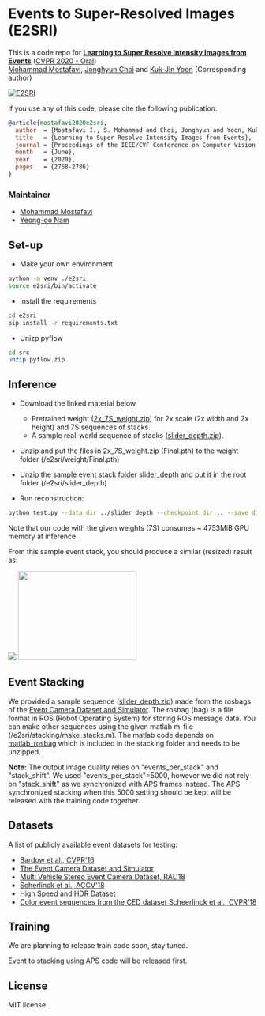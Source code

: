 # Events to Super-Resolved Images (E2SRI)
This is a code repo for **[Learning to Super Resolve Intensity Images from Events](http://openaccess.thecvf.com/content_CVPR_2020/papers/I._Learning_to_Super_Resolve_Intensity_Images_From_Events_CVPR_2020_paper.pdf)** ([CVPR 2020 - Oral](https://youtu.be/kiSCXegcwfM))<br>
[Mohammad Mostafavi](https://smmmmi.github.io/), [Jonghyun Choi](http://ppolon.github.io/) and [Kuk-Jin Yoon](http://vi.kaist.ac.kr/project/kuk-jin-yoon/) (Corresponding author)

[![E2SRI](https://github.com/gistvision/e2sri/blob/master/images/E2SRI.png)](https://youtu.be/ZMFAseI1DM8)
 

If you use any of this code, please cite the following publication:

```bibtex
@article{mostafavi2020e2sri,
  author  = {Mostafavi I., S. Mohammad and Choi, Jonghyun and Yoon, Kuk-Jin},
  title   = {Learning to Super Resolve Intensity Images from Events},
  journal = {Proceedings of the IEEE/CVF Conference on Computer Vision and Pattern Recognition},
  month   = {June},
  year    = {2020},
  pages   = {2768-2786}
}
```


### Maintainer
* [Mohammad Mostafavi](https://smmmmi.github.io/)
* [Yeong-oo Nam](https://gistvision.github.io/people.html)

## Set-up

- Make your own environment

```bash
python -m venv ./e2sri
source e2sri/bin/activate
```

- Install the requirements
```bash
cd e2sri
pip install -r requirements.txt
```

- Unizp pyflow
```bash
cd src
unzip pyflow.zip
```

## Inference
- Download the linked material below
  * Pretrained weight ([2x_7S_weight.zip](https://drive.google.com/file/d/1rlPQoQtw496AWrRor3jMFfF2ETgpLBMx/view?usp=sharing)) for 2x scale (2x width and 2x height) and 7S sequences of stacks.
  * A sample real-world sequence of stacks ([slider_depth.zip](https://drive.google.com/file/d/1YLXeY7bK4QyN26l9ILHD-tmc4Suwdch-/view?usp=sharing)).

- Unzip and put the files in 2x_7S_weight.zip (Final.pth) to the weight folder (/e2sri/weight/Final.pth)

- Unzip the sample event stack folder slider_depth and put it in the root folder (/e2sri/slider_depth)

- Run reconstruction:

```bash
python test.py --data_dir ../slider_depth --checkpoint_dir .. --save_dir ../output
```

Note that our code with the given weights (7S) consumes ~ 4753MiB GPU memory at inference.

From this sample event stack, you should produce a similar (resized) result as:

<img src="https://github.com/gistvision/e2sri/blob/master/images/event.png"> <img src="https://github.com/gistvision/e2sri/blob/master/images/sample.png" width="240" height="180">


## Event Stacking

We provided a sample sequence ([slider_depth.zip](https://drive.google.com/file/d/1YLXeY7bK4QyN26l9ILHD-tmc4Suwdch-/view?usp=sharing)) made from the rosbags of the [Event Camera Dataset and Simulator](http://rpg.ifi.uzh.ch/davis_data.html). The rosbag (bag) is a file format in ROS (Robot Operating System) for storing ROS message data.
You can make other sequences using the given matlab m-file (/e2sri/stacking/make_stacks.m).
The matlab code depends on [matlab_rosbag](https://github.com/bcharrow/matlab_rosbag/releases) which is included in the stacking folder and needs to be unzipped.

**Note:**
The output image quality relies on "events_per_stack" and "stack_shift". We used "events_per_stack"=5000, however we did not rely on "stack_shift" as we synchronized with APS frames instead. The APS synchronized stacking when this 5000 setting should be kept will be released with the training code together.

## Datasets

A list of publicly available event datasets for testing:

- [Bardow et al., CVPR'16](http://wp.doc.ic.ac.uk/pb2114/datasets/)
- [The Event Camera Dataset and Simulator](http://rpg.ifi.uzh.ch/davis_data.html)
- [Multi Vehicle Stereo Event Camera Dataset, RAL'18](https://daniilidis-group.github.io/mvsec/download/)
- [Scherlinck et al., ACCV'18](https://drive.google.com/drive/folders/1Jv73p1-Hi56HXyal4SHQbzs2zywISOvc)
- [High Speed and HDR Dataset](http://rpg.ifi.uzh.ch/E2VID.html)
- [Color event sequences from the CED dataset Scheerlinck et al., CVPR'18](http://rpg.ifi.uzh.ch/data/E2VID/datasets/CED_CVPRW19/)


## Training

We are planning to release train code soon, stay tuned.

Event to stacking using APS code will be released first.

## License

MIT license.


